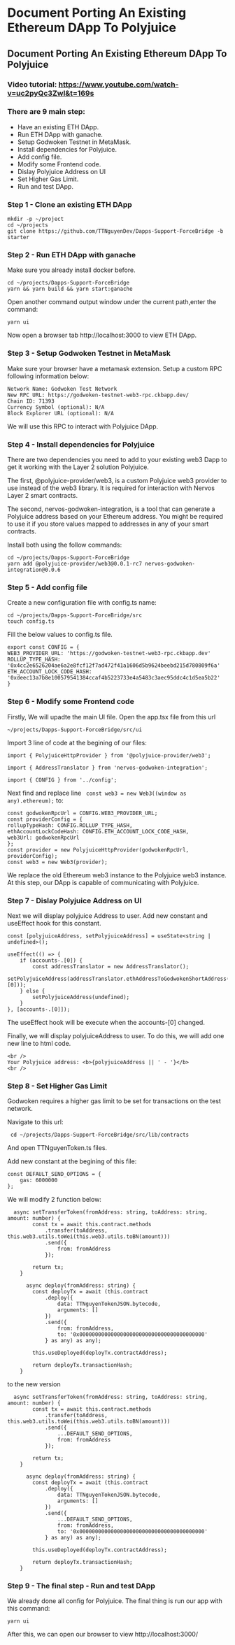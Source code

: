 # Document Porting An Existing Ethereum DApp To Polyjuice

## Document Porting An Existing Ethereum DApp To Polyjuice
### Video tutorial: https://www.youtube.com/watch-v=uc2pyQc3ZwI&t=169s

### There are 9 main step:
- Have an existing ETH DApp.
- Run ETH DApp with ganache.
- Setup Godwoken Testnet in MetaMask.
- Install dependencies for Polyjuice.
- Add config file.
- Modify some Frontend code.
- Dislay Polyjuice Address on UI
- Set Higher Gas Limit.
- Run and test DApp.

### **Step 1 -  Clone an existing ETH DApp**
```
mkdir -p ~/project
cd ~/projects
git clone https://github.com/TTNguyenDev/Dapps-Support-ForceBridge -b starter
````

### **Step 2 -  Run ETH DApp with ganache**
Make sure you already install docker before.

```
cd ~/projects/Dapps-Support-ForceBridge
yarn && yarn build && yarn start:ganache
```
Open another command output window under the current path,enter the command:
```
yarn ui
```

Now open a browser tab http://localhost:3000 to view ETH DApp.

### **Step 3 -  Setup Godwoken Testnet in MetaMask**
Make sure your browser have a metamask extension.
Setup a custom RPC following information below:
```
Network Name: Godwoken Test Network
New RPC URL: https://godwoken-testnet-web3-rpc.ckbapp.dev/
Chain ID: 71393
Currency Symbol (optional): N/A
Block Explorer URL (optional): N/A
```
We will use this RPC to interact with Polyjuice DApp.

### **Step 4 -  Install dependencies for Polyjuice**
There are two dependencies you need to add to your existing web3 Dapp to get it working with the Layer 2 solution Polyjuice.

The first, @polyjuice-provider/web3, is a custom Polyjuice web3 provider to use instead of the web3 library. It is required for interaction with Nervos Layer 2 smart contracts.

The second, nervos-godwoken-integration, is a tool that can generate a Polyjuice address based on your Ethereum address. You might be required to use it if you store values mapped to addresses in any of your smart contracts.

Install both using the follow commands:
```
cd ~/projects/Dapps-Support-ForceBridge
yarn add @polyjuice-provider/web3@0.0.1-rc7 nervos-godwoken-integration@0.0.6
```

### **Step 5 -  Add config file**
Create a new configuration file with config.ts name:

```
cd ~/projects/Dapps-Support-ForceBridge/src
touch config.ts
```
Fill the below values to config.ts file.

```
export const CONFIG = {
WEB3_PROVIDER_URL: 'https://godwoken-testnet-web3-rpc.ckbapp.dev'
ROLLUP_TYPE_HASH: '0x4cc2e6526204ae6a2e8fcf12f7ad472f41a1606d5b9624beebd215d780809f6a'
ETH_ACCOUNT_LOCK_CODE_HASH: '0xdeec13a7b8e100579541384ccaf4b5223733e4a5483c3aec95ddc4c1d5ea5b22'
}
```

### **Step 6 -  Modify some Frontend code**
Firstly, We will upadte the main UI file. Open the app.tsx file from this url 
```
~/projects/Dapps-Support-ForceBridge/src/ui
```

Import 3 line of code at the begining of our files:
```
import { PolyjuiceHttpProvider } from '@polyjuice-provider/web3';

import { AddressTranslator } from 'nervos-godwoken-integration';

import { CONFIG } from '../config';
```

Next find and replace line ``` const web3 = new Web3((window as any).ethereum);``` to:
```
const godwokenRpcUrl = CONFIG.WEB3_PROVIDER_URL;
const providerConfig = {
rollupTypeHash: CONFIG.ROLLUP_TYPE_HASH,
ethAccountLockCodeHash: CONFIG.ETH_ACCOUNT_LOCK_CODE_HASH,
web3Url: godwokenRpcUrl
};
const provider = new PolyjuiceHttpProvider(godwokenRpcUrl, providerConfig);
const web3 = new Web3(provider);
```

We replace the old Ethereum web3 instance to the Polyjuice web3 instance.
At this step, our DApp is capable of communicating with Polyjuice.

### **Step 7 -  Dislay Polyjuice Address on UI**

Next we will display polyjuice Address to user. Add new constant and useEffect hook for this constant.
```
const [polyjuiceAddress, setPolyjuiceAddress] = useState<string | undefined>();

useEffect(() => {
    if (accounts-.[0]) {
        const addressTranslator = new AddressTranslator();
        setPolyjuiceAddress(addressTranslator.ethAddressToGodwokenShortAddress(accounts-.[0]));
    } else {
        setPolyjuiceAddress(undefined);
    }
}, [accounts-.[0]]);
```

The useEffect hook will be execute when the accounts-[0] changed.

Finally, we will display polyjuiceAddress to user. To do this, we will add one new line to html code.
```
<br />
Your Polyjuice address: <b>{polyjuiceAddress || ' - '}</b>
<br />
```

### **Step 8 -  Set Higher Gas Limit**

Godwoken requires a higher gas limit to be set for transactions on the test network.

Navigate to this url:
```
 cd ~/projects/Dapps-Support-ForceBridge/src/lib/contracts
```
And open TTNguyenToken.ts files.

Add new constant at the begining of this file:
```
const DEFAULT_SEND_OPTIONS = {
    gas: 6000000
};
```

We will modify 2 function below:
```
  async setTransferToken(fromAddress: string, toAddress: string, amount: number) {
        const tx = await this.contract.methods
            .transfer(toAddress, this.web3.utils.toWei(this.web3.utils.toBN(amount)))
            .send({
                from: fromAddress
            });

        return tx;
    }
    
      async deploy(fromAddress: string) {
        const deployTx = await (this.contract
            .deploy({
                data: TTNguyenTokenJSON.bytecode,
                arguments: []
            })
            .send({
                from: fromAddress,
                to: '0x0000000000000000000000000000000000000000'
            } as any) as any);

        this.useDeployed(deployTx.contractAddress);

        return deployTx.transactionHash;
    }
```
to the new version
```
  async setTransferToken(fromAddress: string, toAddress: string, amount: number) {
        const tx = await this.contract.methods
            .transfer(toAddress, this.web3.utils.toWei(this.web3.utils.toBN(amount)))
            .send({
                ...DEFAULT_SEND_OPTIONS,
                from: fromAddress
            });

        return tx;
    }
    
      async deploy(fromAddress: string) {
        const deployTx = await (this.contract
            .deploy({
                data: TTNguyenTokenJSON.bytecode,
                arguments: []
            })
            .send({
                ...DEFAULT_SEND_OPTIONS,
                from: fromAddress,
                to: '0x0000000000000000000000000000000000000000'
            } as any) as any);

        this.useDeployed(deployTx.contractAddress);

        return deployTx.transactionHash;
    }
```

### **Step 9 - The final step - Run and test DApp**
We already done all config for Polyjuice.
The final thing is run our app with this command:
```
yarn ui
```

After this, we can open our browser to view  http://localhost:3000/
